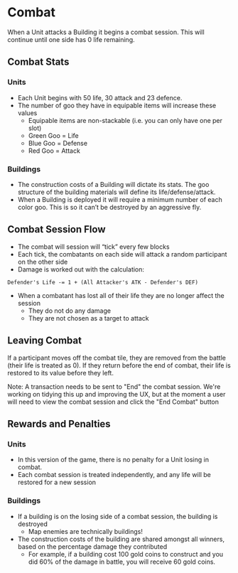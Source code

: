 # Combat

When a Unit attacks a Building it begins a combat session. This will continue until one side has 0 life remaining. 

## Combat Stats

### **********Units**********

- Each Unit begins with 50 life, 30 attack and 23 defence.
- The number of goo they have in equipable items will increase these values
    - Equipable items are non-stackable (i.e. you can only have one per slot)
    - Green Goo = Life
    - Blue Goo = Defense
    - Red Goo = Attack

### Buildings

- The construction costs of a Building will dictate its stats. The goo structure of the building materials will define its life/defense/attack.
- When a Building is deployed it will require a minimum number of each color goo. This is so it can’t be destroyed by an aggressive fly.

## Combat Session Flow

- The combat will session will “tick” every few blocks
- Each tick, the combatants on each side will attack a random participant on the other side
- Damage is worked out with the calculation:

```
Defender's Life -= 1 + (All Attacker's ATK - Defender's DEF)
```

- When a combatant has lost all of their life they are no longer affect the session
    - They do not do any damage
    - They are not chosen as a target to attack

## Leaving Combat

If a participant moves off the combat tile, they are removed from the battle (their life is treated as 0). If they return before the end of combat, their life is restored to its value before they left.

Note: A transaction needs to be sent to "End" the combat session. We're working on tidying this up and improving the UX, but at the moment a user will need to view the combat session and click the "End Combat" button

## Rewards and Penalties

### **********Units**********

- In this version of the game, there is no penalty for a Unit losing in combat.
- Each combat session is treated independently, and any life will be restored for a new session

### Buildings

- If a building is on the losing side of a combat session, the building is destroyed
    - Map enemies are technically buildings!
- The construction costs of the building are shared amongst all winners, based on the percentage damage they contributed
    - For example, if a building cost 100 gold coins to construct and you did 60% of the damage in battle, you will receive 60 gold coins.
